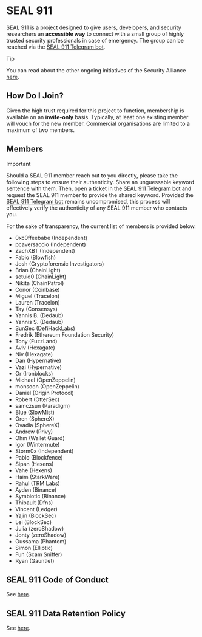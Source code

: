 # SEAL 911

SEAL 911 is a project designed to give users, developers, and security researchers an **accessible way** to connect with a small group of highly trusted security professionals in case of emergency. The group can be reached via the [SEAL 911 Telegram bot](https://t.me/seal_911_bot).

> [!TIP]
> You can read about the other ongoing initiatives of the Security Alliance [here](https://securityalliance.org).

## How Do I Join?

Given the high trust required for this project to function, membership is available on an **invite-only** basis. Typically, at least one existing member will vouch for the new member. Commercial organisations are limited to a maximum of two members.

## Members

> [!IMPORTANT]
> Should a SEAL 911 member reach out to you directly, please take the following steps to ensure their authenticity. Share an unguessable keyword sentence with them. Then, open a ticket in the [SEAL 911 Telegram bot](https://t.me/seal_911_bot) and request the SEAL 911 member to provide the shared keyword. Provided the [SEAL 911 Telegram bot](https://t.me/seal_911_bot) remains uncompromised, this process will effectively verify the authenticity of any SEAL 911 member who contacts you.

For the sake of transparency, the current list of members is provided below.

- 0xc0ffeebabe (Independent)
- pcaversaccio (Independent)
- ZachXBT (Independent)
- Fabio (Blowfish)
- Josh (Cryptoforensic Investigators)
- Brian (ChainLight)
- setuid0 (ChainLight)
- Nikita (ChainPatrol)
- Conor (Coinbase)
- Miguel (Tracelon)
- Lauren (Tracelon)
- Tay (Consensys)
- Yannis B. (Dedaub)
- Yannis S. (Dedaub)
- SunSec (DefiHackLabs)
- Fredrik (Ethereum Foundation Security)
- Tony (FuzzLand)
- Aviv (Hexagate)
- Niv (Hexagate)
- Dan (Hypernative)
- Vazi (Hypernative)
- Or (Ironblocks)
- Michael (OpenZeppelin)
- monsoon (OpenZeppelin)
- Daniel (Origin Protocol)
- Robert (OtterSec)
- samczsun (Paradigm)
- Blue (SlowMist)
- Oren (SphereX)
- Ovadia (SphereX)
- Andrew (Privy)
- Ohm (Wallet Guard)
- Igor (Wintermute)
- Storm0x (Independent)
- Pablo (Blockfence)
- Sipan (Hexens)
- Vahe (Hexens)
- Haim (StarkWare)
- Rahul (TRM Labs)
- Ayden (Binance)
- Symbiotic (Binance)
- Thibault (Dfns)
- Vincent (Ledger)
- Yajin (BlockSec)
- Lei (BlockSec)
- Julia (zeroShadow)
- Jonty (zeroShadow)
- Oussama (Phantom)
- Simon (Elliptic)
- Fun (Scam Sniffer)
- Ryan (Gauntlet)

## SEAL 911 Code of Conduct

See [here](./CODE_OF_CONDUCT.md).

## SEAL 911 Data Retention Policy

See [here](./DATA_RETENTION_POLICY.md).
